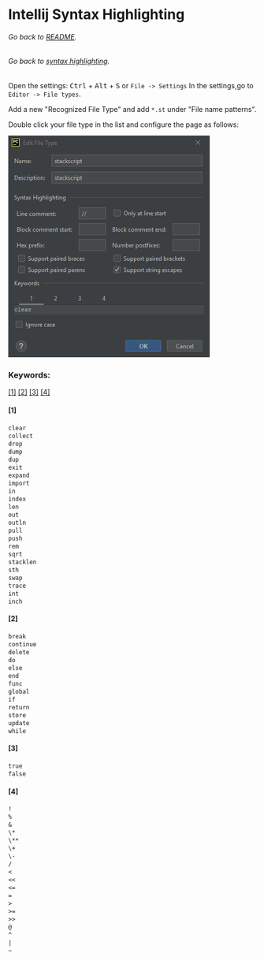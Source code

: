 # Intellij Syntax Highlighting
###### Go back to [README](../README.md).
###### Go back to [syntax highlighting](syntaxHighlighting.md).
Open the settings: <kbd>Ctrl</kbd> + <kbd>Alt</kbd> + <kbd>S</kbd> or `File -> Settings`
In the settings,go to `Editor -> File types`.

Add a new "Recognized File Type" and add `*.st` under "File name patterns".

Double click your file type in the list and configure the page as follows:

![](intellij_syntax.png)

### Keywords:
[[1]](#anchor1) [[2]](#anchor2) [[3]](#anchor3) [[4]](#anchor4)
#### <a id="anchor1"/>[1]
    clear
    collect
    drop
    dump
    dup
    exit
    expand
    import
    in
    index
    len
    out
    outln
    pull
    push
    rem
    sqrt
    stacklen
    sth
    swap
    trace
    int
    inch
#### <a id="anchor2"/>[2]
    break
    continue
    delete
    do
    else
    end
    func
    global
    if
    return
    store
    update
    while
#### <a id="anchor3"/>[3]
    true
    false
#### <a id="anchor4"/>[4]
    !
    %
    &
    \*
    \**
    \+ 
    \-
    /
    <
    <<
    <=
    =
    >
    >=
    >>
    @
    ^
    |
    ~